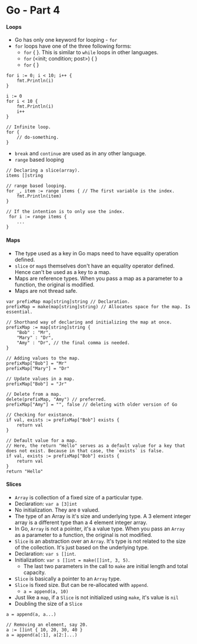 # Go - Part 4

#### Loops

- Go has only one keyword for looping - `for`
- `for` loops have one of the three following forms:
	+ `for` <condition> { <block-of-code> }. This is similar to `while` loops in other languages.
	+ `for` (<init; condition; post>) { <block-of-code> }
	+ `for` <range> { <block-of-code> }
```
for i := 0; i < 10; i++ {
	fmt.Println(i)
}

i := 0
for i < 10 {
	fmt.Println(i)
	i++
}

// Infinite loop.
for {
	// do-something.
}
```
- `break` and `continue` are used as in any other language.
- `range` based looping
```
// Declaring a slice(array).
items []string

// range based looping.
for _, item := range items { // The first variable is the index.
	fmt.Println(item)
}

// If the intention is to only use the index.
 for i := range items {
	...
}
```

#### Maps
- The type used as a key in Go maps need to have equality operation defined.
- `slice` or `map`s themselves don't have an equality operator defined. Hence can't be used as a key to a map.
- Maps are reference types. When you pass a map as a parameter to a function, the original is modified.
- Maps are not thread safe.
```
var prefixMap map[string]string // Declaration.
prefixMap = make(map[string]string) // Allocates space for the map. Is essential.

// Shorthand way of declaring and initializing the map at once.
prefixMap := map[string]string {
	"Bob" : "Mr",
	"Mary" : "Dr",
	"Amy" : "Dr", // the final comma is needed.
}

// Adding values to the map.
prefixMap["Bob"] = "Mr"
prefixMap["Mary"] = "Dr"

// Update values in a map.
prefixMap["Bob"] = "Jr"

// Delete from a map.
delete(prefixMap, "Amy") // preferred.
prefixMap["Amy"] = "", false // deleting with older version of Go

// Checking for existance.
if val, exists := prefixMap["Bob"] exists {
	return val
}

// Default value for a map.
// Here, the return "Hello" serves as a default value for a key that does not exist. Because in that case, the `exists` is false.
if val, exists := prefixMap["Bob"] exists {
	return val
}
return "Hello"
```

#### Slices
- `Array` is collection of a fixed size of a particular type.
- Declaration: `var a [3]int`
- No initialization. They are `0` valued.
- The type of an Array is it's size and underlying type. A 3 element integer array is a different type than a 4 element integer array. 
- In Go, `Array` is not a pointer, it's a value type. When you pass an `Array` as a parameter to a function, the original is not modified.
- `Slice` is an abstraction over an `Array`. It's type is not related to the size of the collection. It's just based on the underlying type.
- Declaration: `var s []int`.
- Initialization: `var s []int = make([]int, 3, 5)`.
	+ The last two parameters in the call to `make` are initial length and total capacity.
- `Slice` is basically a pointer to an `Array` type.
- `Slice` is fixed size. But can be re-allocated with `append`.
	+ `a = append(a, 10)`
- Just like a `map`, if a `Slice` is not initialized using `make`, it's value is `nil`
- Doubling the size of a `Slice`
```
a = append(a, a...)

// Removing an element, say 20.
a := []int { 10, 20, 30, 40 }
a = append(a[:1], a[2:]...)
```
